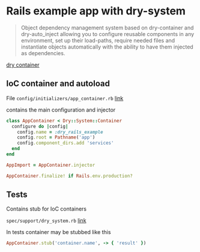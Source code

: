 # Rails example app with dry-system


> Object dependency management system based on dry-container and dry-auto_inject allowing you to configure reusable components in any environment, set up their load-paths, require needed files and instantiate objects automatically with the ability to have them injected as dependencies.

[dry container](https://dry-rb.org/gems/dry-system/master/container/)

## IoC container and autoload

File `config/initializers/app_container.rb` [link](/config/initializers/app_container.rb)

contains the main configuration and injector

```ruby
class AppContainer < Dry::System::Container
  configure do |config|
    config.name = :dry_rails_example
    config.root = Pathname('app')
    config.component_dirs.add 'services'
  end
end

AppImport = AppContainer.injector

AppContainer.finalize! if Rails.env.production?
```

## Tests

Contains stub for IoC containers

`spec/support/dry_system.rb` [link](/spec/support/dry_system.rb)

In tests container may be stubbed like this

```ruby
AppContainer.stub('container.name', -> { 'result' })
```
